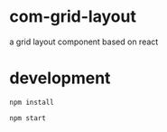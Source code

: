 # com-grid-layout
a grid layout component based on react

# development
```
npm install

npm start
```